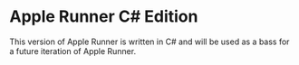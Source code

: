 # Apple Runner C# Edition
This version of Apple Runner is written in C# and will be used as a bass for a future iteration of Apple Runner.
